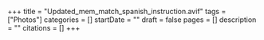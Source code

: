 +++
title = "Updated_mem_match_spanish_instruction.avif"
tags = ["Photos"]
categories = []
startDate = ""
draft = false
pages = []
description = ""
citations = []
+++
